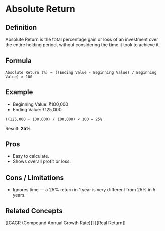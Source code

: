 # Absolute Return

## Definition
Absolute Return is the total percentage gain or loss of an investment over the entire holding period, without considering the time it took to achieve it.

## Formula
```
Absolute Return (%) = ((Ending Value - Beginning Value) / Beginning Value) × 100
```

## Example
- Beginning Value: ₹100,000
- Ending Value: ₹125,000
```
((125,000 - 100,000) / 100,000) × 100 = 25%
```
Result: **25%**

## Pros
- Easy to calculate.
- Shows overall profit or loss.

## Cons / Limitations
- Ignores time — a 25% return in 1 year is very different from 25% in 5 years.

## Related Concepts
[[CAGR (Compound Annual Growth Rate)]]
[[Real Return]]
